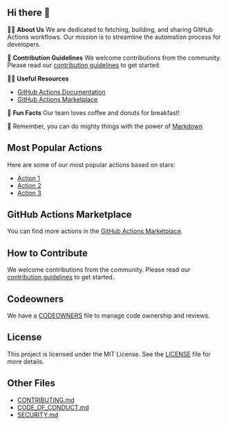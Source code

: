 ## Hi there 👋

🙋‍♀️ **About Us**
We are dedicated to fetching, building, and sharing GitHub Actions workflows. Our mission is to streamline the automation process for developers.

🌈 **Contribution Guidelines**
We welcome contributions from the community. Please read our [contribution guidelines](../CONTRIBUTING.md) to get started.

👩‍💻 **Useful Resources**

- [GitHub Actions Documentation](https://docs.github.com/en/actions)
- [GitHub Actions Marketplace](https://github.com/marketplace/actions)

🍿 **Fun Facts**
Our team loves coffee and donuts for breakfast!

🧙 Remember, you can do mighty things with the power of [Markdown](https://docs.github.com/github/writing-on-github/getting-started-with-writing-and-formatting-on-github/basic-writing-and-formatting-syntax)

## Most Popular Actions

Here are some of our most popular actions based on stars:

- [Action 1](https://github.com/marketplace/actions/action-1)
- [Action 2](https://github.com/marketplace/actions/action-2)
- [Action 3](https://github.com/marketplace/actions/action-3)

## GitHub Actions Marketplace

You can find more actions in the [GitHub Actions Marketplace](https://github.com/marketplace/actions).

## How to Contribute

We welcome contributions from the community. Please read our [contribution guidelines](../CONTRIBUTING.md) to get started.

## Codeowners

We have a [CODEOWNERS](../CODEOWNERS) file to manage code ownership and reviews.

## License

This project is licensed under the MIT License. See the [LICENSE](../LICENSE) file for more details.

## Other Files

- [CONTRIBUTING.md](../CONTRIBUTING.md)
- [CODE_OF_CONDUCT.md](../CODE_OF_CONDUCT.md)
- [SECURITY.md](../SECURITY.md)
